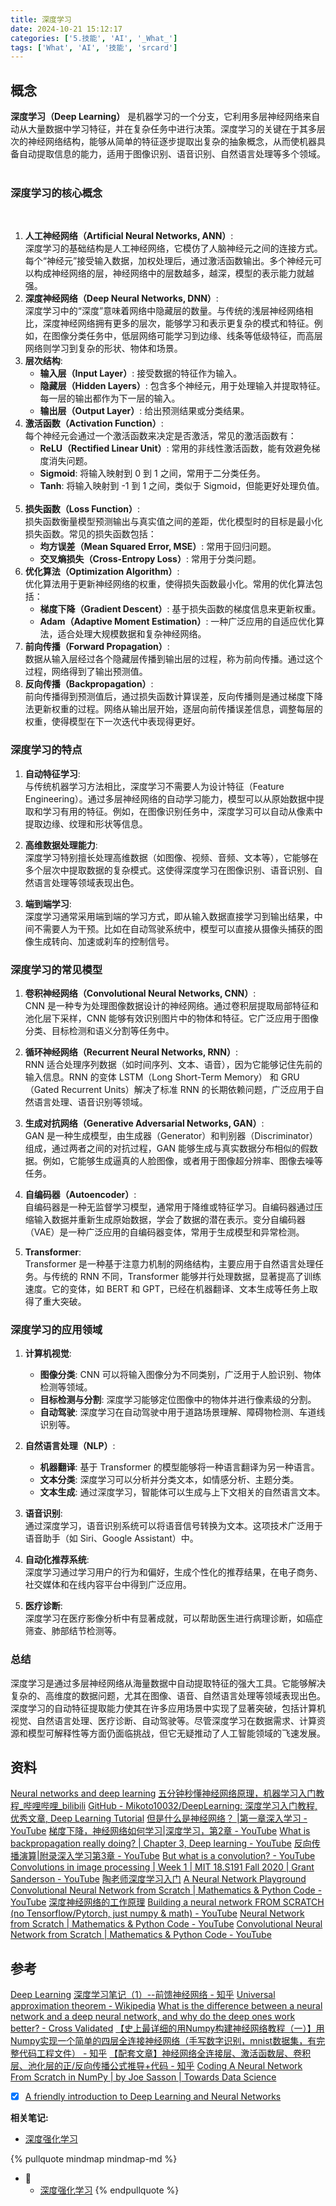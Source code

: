 ```yaml
---
title: 深度学习
date: 2024-10-21 15:12:17
categories: ['5.技能', 'AI', '_What_']
tags: ['What', 'AI', '技能', 'srcard']
---
```

  
  
## 概念

  
**深度学习（Deep Learning）** 是机器学习的一个分支，它利用多层神经网络来自动从大量数据中学习特征，并在复杂任务中进行决策。深度学习的关键在于其多层次的神经网络结构，能够从简单的特征逐步提取出复杂的抽象概念，从而使机器具备自动提取信息的能力，适用于图像识别、语音识别、自然语言处理等多个领域。
                       
  
### 深度学习的核心概念

                     
1. **人工神经网络（Artificial Neural Networks, ANN）**:  
   深度学习的基础结构是人工神经网络，它模仿了人脑神经元之间的连接方式。每个“神经元”接受输入数据，加权处理后，通过激活函数输出。多个神经元可以构成神经网络的层，神经网络中的层数越多，越深，模型的表示能力就越强。
                     
2. **深度神经网络（Deep Neural Networks, DNN）**:  
   深度学习中的“深度”意味着网络中隐藏层的数量。与传统的浅层神经网络相比，深度神经网络拥有更多的层次，能够学习和表示更复杂的模式和特征。例如，在图像分类任务中，低层网络可能学习到边缘、线条等低级特征，而高层网络则学习到复杂的形状、物体和场景。
                     
3. **层次结构**:
   - **输入层（Input Layer）**: 接受数据的特征作为输入。
   - **隐藏层（Hidden Layers）**: 包含多个神经元，用于处理输入并提取特征。每一层的输出都作为下一层的输入。
   - **输出层（Output Layer）**: 给出预测结果或分类结果。
                     
4. **激活函数（Activation Function）**:  
   每个神经元会通过一个激活函数来决定是否激活，常见的激活函数有：
   - **ReLU（Rectified Linear Unit）**: 常用的非线性激活函数，能有效避免梯度消失问题。
   - **Sigmoid**: 将输入映射到 0 到 1 之间，常用于二分类任务。
   - **Tanh**: 将输入映射到 -1 到 1 之间，类似于 Sigmoid，但能更好处理负值。
                     
5. **损失函数（Loss Function）**:  
   损失函数衡量模型预测输出与真实值之间的差距，优化模型时的目标是最小化损失函数。常见的损失函数包括：
   - **均方误差（Mean Squared Error, MSE）**: 常用于回归问题。
   - **交叉熵损失（Cross-Entropy Loss）**: 常用于分类问题。
                     
6. **优化算法（Optimization Algorithm）**:  
   优化算法用于更新神经网络的权重，使得损失函数最小化。常用的优化算法包括：
   - **梯度下降（Gradient Descent）**: 基于损失函数的梯度信息来更新权重。
   - **Adam（Adaptive Moment Estimation）**: 一种广泛应用的自适应优化算法，适合处理大规模数据和复杂神经网络。
                     
7. **前向传播（Forward Propagation）**:  
   数据从输入层经过各个隐藏层传播到输出层的过程，称为前向传播。通过这个过程，网络得到了输出预测值。
                     
8. **反向传播（Backpropagation）**:  
   前向传播得到预测值后，通过损失函数计算误差，反向传播则是通过梯度下降法更新权重的过程。网络从输出层开始，逐层向前传播误差信息，调整每层的权重，使得模型在下一次迭代中表现得更好。
  
  
### 深度学习的特点

1. **自动特征学习**:  
   与传统机器学习方法相比，深度学习不需要人为设计特征（Feature Engineering）。通过多层神经网络的自动学习能力，模型可以从原始数据中提取和学习有用的特征。例如，在图像识别任务中，深度学习可以自动从像素中提取边缘、纹理和形状等信息。

2. **高维数据处理能力**:  
   深度学习特别擅长处理高维数据（如图像、视频、音频、文本等），它能够在多个层次中提取数据的复杂模式。这使得深度学习在图像识别、语音识别、自然语言处理等领域表现出色。

3. **端到端学习**:  
   深度学习通常采用端到端的学习方式，即从输入数据直接学习到输出结果，中间不需要人为干预。比如在自动驾驶系统中，模型可以直接从摄像头捕获的图像生成转向、加速或刹车的控制信号。
  
  
### 深度学习的常见模型

1. **卷积神经网络（Convolutional Neural Networks, CNN）**:  
   CNN 是一种专为处理图像数据设计的神经网络。通过卷积层提取局部特征和池化层下采样，CNN 能够有效识别图片中的物体和特征。它广泛应用于图像分类、目标检测和语义分割等任务中。

2. **循环神经网络（Recurrent Neural Networks, RNN）**:  
   RNN 适合处理序列数据（如时间序列、文本、语音），因为它能够记住先前的输入信息。RNN 的变体 LSTM（Long Short-Term Memory） 和 GRU（Gated Recurrent Units）解决了标准 RNN 的长期依赖问题，广泛应用于自然语言处理、语音识别等领域。

3. **生成对抗网络（Generative Adversarial Networks, GAN）**:  
   GAN 是一种生成模型，由生成器（Generator）和判别器（Discriminator）组成，通过两者之间的对抗过程，GAN 能够生成与真实数据分布相似的假数据。例如，它能够生成逼真的人脸图像，或者用于图像超分辨率、图像去噪等任务。

4. **自编码器（Autoencoder）**:  
   自编码器是一种无监督学习模型，通常用于降维或特征学习。自编码器通过压缩输入数据并重新生成原始数据，学会了数据的潜在表示。变分自编码器（VAE）是一种广泛应用的自编码器变体，常用于生成模型和异常检测。

5. **Transformer**:  
   Transformer 是一种基于注意力机制的网络结构，主要应用于自然语言处理任务。与传统的 RNN 不同，Transformer 能够并行处理数据，显著提高了训练速度。它的变体，如 BERT 和 GPT，已经在机器翻译、文本生成等任务上取得了重大突破。
  
  
### 深度学习的应用领域

1. **计算机视觉**:  
   - **图像分类**: CNN 可以将输入图像分为不同类别，广泛用于人脸识别、物体检测等领域。
   - **目标检测与分割**: 深度学习能够定位图像中的物体并进行像素级的分割。
   - **自动驾驶**: 深度学习在自动驾驶中用于道路场景理解、障碍物检测、车道线识别等。

2. **自然语言处理（NLP）**:  
   - **机器翻译**: 基于 Transformer 的模型能够将一种语言翻译为另一种语言。
   - **文本分类**: 深度学习可以分析并分类文本，如情感分析、主题分类。
   - **文本生成**: 通过深度学习，智能体可以生成与上下文相关的自然语言文本。

3. **语音识别**:  
   通过深度学习，语音识别系统可以将语音信号转换为文本。这项技术广泛用于语音助手（如 Siri、Google Assistant）中。

4. **自动化推荐系统**:  
   深度学习通过学习用户的行为和偏好，生成个性化的推荐结果，在电子商务、社交媒体和在线内容平台中得到广泛应用。

5. **医疗诊断**:  
   深度学习在医疗影像分析中有显著成就，可以帮助医生进行病理诊断，如癌症筛查、肺部结节检测等。
  
  
### 总结

深度学习是通过多层神经网络从海量数据中自动提取特征的强大工具。它能够解决复杂的、高维度的数据问题，尤其在图像、语音、自然语言处理等领域表现出色。深度学习的自动特征提取能力使其在许多应用场景中实现了显著突破，包括计算机视觉、自然语言处理、医疗诊断、自动驾驶等。尽管深度学习在数据需求、计算资源和模型可解释性等方面仍面临挑战，但它无疑推动了人工智能领域的飞速发展。
  
  
## 资料

[Neural networks and deep learning](http://neuralnetworksanddeeplearning.com/chap2.html)
[五分钟秒懂神经网络原理，机器学习入门教程_哔哩哔哩_bilibili](https://www.bilibili.com/video/BV1mu411x7VD/?buvid=XXF9D6EF690DD0EC499B7BF3498D92723860B&is_story_h5=false&mid=5OfmGEW2qSAo3%2BS%2Buc4E3A%3D%3D&p=1&plat_id=114&share_from=ugc&share_medium=android&share_plat=android&share_session_id=c040d7ff-e0bd-426e-8f81-9a5433c6886a&share_source=WEIXIN&share_tag=s_i&timestamp=1687775242&unique_k=NbTKEZf&up_id=18545878)
[GitHub - Mikoto10032/DeepLearning: 深度学习入门教程, 优秀文章, Deep Learning Tutorial](https://github.com/Mikoto10032/DeepLearning)
[但是什么是神经网络？ |第一章深入学习 - YouTube](https://www.youtube.com/watch?v=aircAruvnKk)
[梯度下降，神经网络如何学习|深度学习，第2章 - YouTube](https://www.youtube.com/watch?v=IHZwWFHWa-w)
[What is backpropagation really doing? | Chapter 3, Deep learning - YouTube](https://www.youtube.com/watch?v=Ilg3gGewQ5U&list=PLZHQObOWTQDNU6R1_67000Dx_ZCJB-3pi&index=3&t=7s)
[反向传播演算|附录深入学习第3章 - YouTube](https://www.youtube.com/watch?v=tIeHLnjs5U8&t=7s)
[But what is a convolution? - YouTube](https://www.youtube.com/watch?v=KuXjwB4LzSA)
[Convolutions in image processing | Week 1 | MIT 18.S191 Fall 2020 | Grant Sanderson - YouTube](https://www.youtube.com/watch?v=8rrHTtUzyZA)
[陶老师深度学习入门](https://www.douyin.com/collection/7205091725654624313/1)
[A Neural Network Playground](https://playground.tensorflow.org/#activation=relu&batchSize=10&dataset=gauss&regDataset=reg-plane&learningRate=0.1&regularizationRate=0&noise=0&networkShape=&seed=0.92885&showTestData=false&discretize=false&percTrainData=50&x=true&y=true&xTimesY=false&xSquared=false&ySquared=false&cosX=false&sinX=false&cosY=false&sinY=false&collectStats=false&problem=classification&initZero=false&hideText=false)
[Convolutional Neural Network from Scratch | Mathematics & Python Code - YouTube](https://www.youtube.com/watch?v=Lakz2MoHy6o)
[深度神经网络的工作原理](https://www.youtube.com/watch?v=ILsA4nyG7I0)
[Building a neural network FROM SCRATCH (no Tensorflow/Pytorch, just numpy & math) - YouTube](https://www.youtube.com/watch?v=w8yWXqWQYmU)
[Neural Network from Scratch | Mathematics & Python Code - YouTube](https://www.youtube.com/watch?v=pauPCy_s0Ok)
[Convolutional Neural Network from Scratch | Mathematics & Python Code - YouTube](https://www.youtube.com/watch?v=Lakz2MoHy6o)
  
  
## 参考

[Deep Learning](https://www.deeplearningbook.org/)
[深度学习笔记（1）--前馈神经网络 - 知乎](https://zhuanlan.zhihu.com/p/31192102)
[Universal approximation theorem - Wikipedia](https://en.wikipedia.org/wiki/Universal_approximation_theorem)
[What is the difference between a neural network and a deep neural network, and why do the deep ones work better? - Cross Validated](https://stats.stackexchange.com/questions/182734/what-is-the-difference-between-a-neural-network-and-a-deep-neural-network-and-w)
[【史上最详细的用Numpy构建神经网络教程（一）】用Numpy实现一个简单的四层全连接神经网络（手写数字识别，mnist数据集，有完整代码工程文件） - 知乎](https://zhuanlan.zhihu.com/p/381987920)
[【配套文章】神经网络全连接层、激活函数层、卷积层、池化层的正/反向传播公式推导+代码 - 知乎](https://zhuanlan.zhihu.com/p/380036598)
[Coding A Neural Network From Scratch in NumPy | by Joe Sasson | Towards Data Science](https://towardsdatascience.com/coding-a-neural-network-from-scratch-in-numpy-31f04e4d605)
- [x] [A friendly introduction to Deep Learning and Neural Networks](https://www.youtube.com/watch?v=BR9h47Jtqyw&t=0s)


**相关笔记:**

- [深度强化学习](../fb2736e62d44c8a1f1c732650a20795e18086c1b)

{% pullquote mindmap mindmap-md %}
- 🔵
  - [深度强化学习](../fb2736e62d44c8a1f1c732650a20795e18086c1b)
{% endpullquote %}